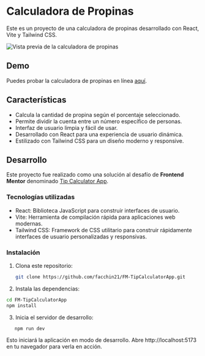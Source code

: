# Calculadora de Propinas

Este es un proyecto de una calculadora de propinas desarrollado con React, Vite y Tailwind CSS.

![Vista previa de la calculadora de propinas](https://github.com/facchin21/FM-TipCalculatorApp/assets/130471266/18fa624e-d23e-40fd-9a59-ce2964fbd740)

## Demo

Puedes probar la calculadora de propinas en línea [aquí](https://main--fm-tipcalculatorapp.netlify.app/).

## Características

- Calcula la cantidad de propina según el porcentaje seleccionado.
- Permite dividir la cuenta entre un número específico de personas.
- Interfaz de usuario limpia y fácil de usar.
- Desarrollado con React para una experiencia de usuario dinámica.
- Estilizado con Tailwind CSS para un diseño moderno y responsive.

## Desarrollo

Este proyecto fue realizado como una solución al desafío de **Frontend Mentor** denominado [Tip Calculator App](https://www.frontendmentor.io/challenges/tip-calculator-app-ugJNGbJUX/hub).

### Tecnologías utilizadas

- React: Biblioteca JavaScript para construir interfaces de usuario.
- Vite: Herramienta de compilación rápida para aplicaciones web modernas.
- Tailwind CSS: Framework de CSS utilitario para construir rápidamente interfaces de usuario personalizadas y responsivas.

### Instalación

1. Clona este repositorio:

   ```bash
   git clone https://github.com/facchin21/FM-TipCalculatorApp.git
   ```

2. Instala las dependencias:

  ```bash
  cd FM-TipCalculatorApp
  npm install
```
3. Inicia el servidor de desarrollo:
 ```bash
    npm run dev
  ```
Esto iniciará la aplicación en modo de desarrollo. Abre http://localhost:5173 en tu navegador para verla en acción.

